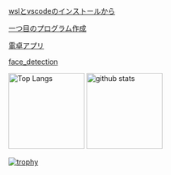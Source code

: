 [wslとvscodeのインストールから](https://github.com/souk530/souk530/blob/main/wsl-vscode.md)

[一つ目のプログラム作成](https://github.com/souk530/souk530/blob/main/firstprogram.md)

[電卓アプリ](https://github.com/souk530/souk530/blob/main/cal_sample.md)

[face_detection](https://github.com/souk530/souk530/blob/main/face_detection.md)

<p align="left"> 
  <img alt="Top Langs" height="150px" src="https://github-readme-stats.vercel.app/api/top-langs/?username=souk530&layout=compact&show_icons=true&theme=onedark" />
  <img alt="github stats" height="150px" src="https://github-readme-stats.vercel.app/api?username=souk530&theme=onedark&show_icons=ture" />
</p>

[![trophy](https://github-profile-trophy.vercel.app/?username=souk530)](https://github.com/ryo-ma/github-profile-trophy)

<!--
**souk530/souk530** is a ✨ _special_ ✨ repository because its `README.md` (this file) appears on your GitHub profile.

Here are some ideas to get you started:

- 🔭 I’m currently working on ...
- 🌱 I’m currently learning ...
- 👯 I’m looking to collaborate on ...
- 🤔 I’m looking for help with ...
- 💬 Ask me about ...
- 📫 How to reach me: ...
- 😄 Pronouns: ...
- ⚡ Fun fact: ...
-->
